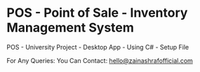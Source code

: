 # POS - Point of Sale - Inventory Management System
POS - University Project - Desktop App - Using C# - Setup File

For Any Queries: You Can Contact: <a href="mailto:hello@zainashrafofficial.com">hello@zainashrafofficial.com</a>
